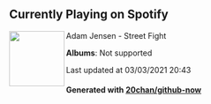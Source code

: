 ## Currently Playing on Spotify

[<img align="left" width="100" src="https://i.scdn.co/image/ab67616d0000b273679b3bec6b3cec84eed709b0">](https://open.spotify.com/album/4sVzYCPoh0HyRLKeB6aB73)

Adam Jensen - Street Fight

**Albums**: Not supported

Last updated at 03/03/2021 20:43

#### Generated with [20chan/github-now](https://github.com/20chan/github-now)


<!--
**20chan/20chan** is a ✨ _special_ ✨ repository because its `README.md` (this file) appears on your GitHub profile.

Here are some ideas to get you started:

- 🔭 I’m currently working on ...
- 🌱 I’m currently learning ...
- 👯 I’m looking to collaborate on ...
- 🤔 I’m looking for help with ...
- 💬 Ask me about ...
- 📫 How to reach me: ...
- 😄 Pronouns: ...
- ⚡ Fun fact: ...
-->
